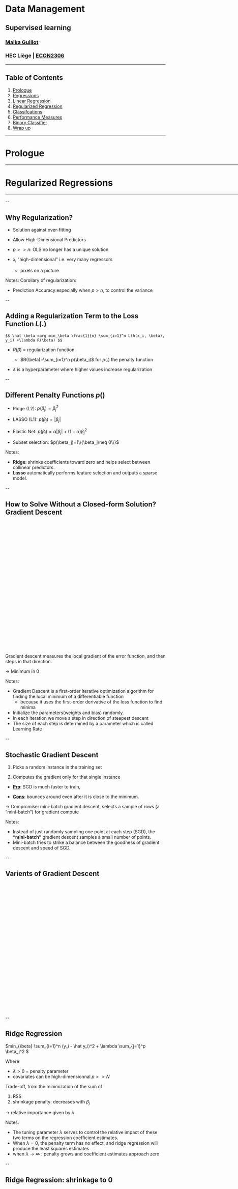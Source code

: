 
# Data Management
## Supervised learning
### [Malka Guillot](https://malkaguillot.github.io/)
### HEC Liège | <a href="https://gitlab.uliege.be/mguillot/econ2306-data-management-2021-22/">ECON2306</a>

<!-- exportation : decktape --chrome-arg=--disable-web-security 5-supervised-learning.html 5-supervised-learning.pdf -s 1024x768
--->


---


<!-- .slide:  id="toc" class: left, inverse -->
## Table of Contents

1. [Prologue](#prologue)
2. [Regressions](#linear)
  1. [Linear Regression](#linear)
  2. [Regularized Regression](#linear)
1. [Classifcations](#introduction)
  1. [Performance Measures](#performance)
  2. [Binary Classifier](#binary)
2. [Wrap up](#wrap)


---

<!-- .slide: id="prologue"  -->
# Prologue
<html><div style='float:left'></div><hr color='#EB811B' size=1px width=796px></html>
<!--  
Things to clarify:
  - what is on the moodle & what is on the GitHub
    - github: things that go public
    - moodle: private documents
    - Also: notebooks depend on images => need for the github folder
    - you can print the html slides yourselves to pdf: by using print on your browser
  - Post class discussion on the course projects
  - You cannot view the notebooks as slides unless you install more options, but why would you?

-->

--

## Reference:
- [JWHT](https://static1.squarespace.com/static/5ff2adbe3fe4fe33db902812/t/601cc86d7f828c4792e0bcae/1612499080032/ISLR+Seventh+Printing.pdf), chap 3, 6.2
- Geron, chapter 2


---

# Linear Regression as a Predictive Model
<html><div style='float:left'></div><hr color='#EB811B' size=1px width=796px></html>

--

## Linear Regression

$$Y=\beta_0 + \beta_1 X_1 + \cdots + \beta_p X_p + \epsilon $$

$=$ one of the simplest algorithms for doing supervised learning

A good starting point before studying more complex learning methods

Notes:
Interpretation of $\beta_j$ = the average effect on $Y$ of a unit increase in $X_j$ holding all other predictors fixed

--

## Estimation by Ordinary Least Squares

$RSS=\textrm{Residual sum of squares}=\sum_{i=1}^n (y_i - \hat y_i)^2$

Minimizing RSS gives a <bcolor>closed form solution</bcolor> for the  $\hat \beta_1,\cdots \hat \beta_p$

Most ML models <bcolor>do not</bcolor> have a a colsed form solution

--

<img data-src="./images/jwht-fig3-4.png"  style="height: 400px; position:relative;     margin-left: auto;margin-right: auto;display: block" >


--

## Extensions of the Linear Model

Going further model's assumptions:

- the <bcolor>additive</bcolor>: the effect of changes in a predictor $X_j$ on the response $Y$ is independent of the values of the other predictors

-  <bcolor>linearity</bcolor>: the change in the response $Y$ due to a one-unit change in $X_j$ is constant

--

### Interactions
- Adding interacted variable can help
- Should respect the <bcolor>hierarchy principle</bcolor>:
  - if an interaction is included, the model should always include the main effects as well

Notes:
- Even if the p-value associated with their coef is not significant
- Interactions are hard to interpret without main effects in the model

--

### Non Linearity
- Include transformed versions of the predictors in the model


$\Rightarrow$ Including polynomials in $X$ may provide a better fit

--

## Linear Models: pros and cons
- [Pros]():
  - Interpretability
  - Good predictive performance
  - Accuracy measures for
      - coefficient estimates (standard errors and confidence intervals)
      - the model

- [Cons]():
  - When $p>n$
  - Tend to over-fit training data.
  - Cannot handle multicollinearity.

--

## Generalization of the Linear Models
- <bcolor>Classification problems</bcolor>: logistic regression, support vector machines

- <bcolor>Non-linearity</bcolor>: nearest neighbor methods

- <bcolor>Interactions</bcolor>: Tree-based methods, random forests and boosting

- <bcolor>Regularized fitting</bcolor>: ridge regression and lasso

Notes:
In much of the rest of the class, we discuss methods that expand the scope of linear models and how they are fit:

---

<!-- .slide: id="regularized"  -->
# Regularized Regressions
<html><div style='float:left'></div><hr color='#EB811B' size=1px width=796px></html>

--

## Why Regularization?

- Solution against <bcolor>over-fitting</bcolor>

-  Allow High-Dimensional Predictors
  - $p>>n$: OLS no longer has a unique solution
  - $x_i$ "high-dimensional" i.e. very many regressors
    - pixels on a picture

Notes:
Corollary of regularization:
- Prediction Accuracy:especially when $p > n$, to control the variance

--

## Adding a Regularization Term to the Loss Function $L(.)$

`$$ \hat \beta =arg min_\beta \frac{1}{n} \sum_{i=1}^n L(h(x_i, \beta), y_i) +\lambda R(\beta) $$`

- $R(\beta)$ = <bcolor> regularization  function </bcolor>
  - $R(\beta)=\sum_{i=1}^n p(\beta_i)$ for $p(.)$ the penalty function

- $\lambda$ is a <bcolor>hyperparameter</bcolor> where higher values increase regularization


--

## Different Penalty Functions $p()$
- <bcolor>Ridge (L2)</bcolor>: $p(\beta_j)=\beta_j^2$

- <bcolor>LASSO (L1)</bcolor>: $p(\beta_j)=|\beta_j|$

- <bcolor>Elastic Net</bcolor>: $p(\beta_j)=\alpha |\beta_j| + (1-\alpha) \beta_j^2$

- <bcolor>Subset selection</bcolor>: $p(\beta_j)=1\\{\beta_j\neq 0\\}$

Notes:
- **Ridge**: shrinks coefficients toward zero and helps select between collinear predictors.
- **Lasso** automatically performs feature selection and outputs a sparse model.


--

## How to Solve Without a Closed-form Solution? Gradient Descent
<img data-src="./images/gradient-descent.jpeg"  style="height: 400px; position:relative;     margin-left: auto;margin-right: auto;display: block" >

Gradient descent measures the local gradient of the error function, and then steps in that direction.

$\rightarrow$ Minimum in 0

Notes:
- Gradient Descent is a first-order iterative optimization algorithm for finding the local minimum of a differentiable function
  - because it uses the first-order derivative of the loss function to find minima
- Initialize the parameters(weights and bias) randomly.
- In each iteration we move a step in direction of steepest descent
- The size of each step is determined by a parameter which is called Learning Rate

--

## Stochastic Gradient Descent

1. Picks a <bcolor>random instance</bcolor> in the training set

2. Computes the gradient only for that single instance

- [**Pro**](): SGD is much faster to train,

- [**Cons**](): bounces around even after it is close to the minimum.

$\rightarrow$ Compromise: <bcolor>mini-batch gradient descent</bcolor>, selects a sample of rows (a “mini-batch”) for gradient compute

Notes:
- Instead of just randomly sampling one point at each step (SGD), the **“mini-batch”** gradient descent samples a small number of points.
- Mini-batch tries to strike a balance between the goodness of gradient descent and speed of SGD.


--

## Varients of Gradient Descent
<img data-src="./images/gradient-descent-details.png"  style="height: 400px; position:relative;     margin-left: auto;margin-right: auto;display: block" >




--

## Ridge Regression

$min_{\beta} \sum_{i=1}^n (y_i - \hat y_i)^2 + \lambda \sum_{j=1}^p \beta_j^2 $

Where
- $\lambda > 0$ = penalty parameter
- covariates can be high-dimensionnal $p>>N$

Trade-off, from the minimization of the sum of
1. RSS
2. shrinkage penalty: decreases with $\beta_j$

$\rightarrow$ relative importance given by $\lambda$

Notes:
- The tuning parameter $\lambda$ serves to control the relative impact of these two terms on the regression coefficient estimates.
- When $\lambda=0$, the penalty term has no effect, and ridge regression will produce the least squares estimates
- when $\lambda \rightarrow \infty$ : penalty grows and coefficient estimates approach zero

--

## Ridge Regression: shrinkage to $0$
<img data-src="./images/jwht-`fig6`-4.png"  style="height: 400px; position:relative;     margin-left: auto;margin-right: auto;display: block" >

Notes:
Next: Why Does Ridge Regression Improve Over Least Squares?

--

## Ridge: Variance-Bias Trade-Off
<img data-src="./images/jwht-fig6-5.png"  style="height: 400px; position:relative;     margin-left: auto;margin-right: auto;display: block" >

Squared bias (black), variance (green), [test] MSE (red)

Notes:
- As $\lambda$ increases, the flexibility of the ridge regression fit decreases, leading to decreased variance but increased bias
- Up to 10, the variance decreases rapidly, with very little increase in bias
- Beyond this point, the decrease in variance due to increasing $\lambda$ slows, and the shrinkage on the coefficients causes them to be significantly underestimated
- Recall that the test MSE (purple), is a function of the variance plus the squared bias.

--

## Ridge vs. Linear Models

- when outcome and predictors are close to having a linear relationship, the OLS will have low bias but potentially high variance
  - small change in the training data $\rightarrow$ large change in the estimates
  - worse with $p$ close tp $n$
  - if $p>n$, OLS do not have a unique solution

$\rightarrow$ ridge regression works best in situations where the least squares estimates have high variance

--

## LASSO
Overcome an important drawback of Ridge (all $p$ predictors are included in the final model)

LASSO proposes a method to build a model which just <bcolor>includes the most important predictors</bcolor>.

Better for interpretability than Ridge!

Notes:
Ridge: the penalty shinks coefficients toward $0$ but not exactly to $0$

This may not be a problem for prediction accuracy, but it can create a challenge in model interpretation when $p$ is quite large

--

## Lasso Coefficients
<img data-src="./images/jwht-fig6-6.png"  style="height: 400px; position:relative;     margin-left: auto;margin-right: auto;display: block" >

Notes:
- When $\lambda=0$: the lasso simply gives the least squares fit
- when $\lambda$ becomes sufficiently large, the lasso gives the null model in which all coefficient estimates equal 0.
- in between these two extremes, the ridge regression and lasso models are quite different from each other

--

## Lasso: Variance-Bias Trade-Off
<img data-src="./images/jwht-fig6-8.png"  style="height: 400px; position:relative;     margin-left: auto;margin-right: auto;display: block" >

Squared bias (black), variance (green), [test] MSE (red)

--

## Constrained Regression
The minimization problem can be written as follow:

`$$ \sum_{i=1}^n(y_i-x_i'\beta)^2 \textrm{ s.t. } \sum_{j=1}^p p(\beta_j) \leq s,$$`

Where
- Ridge: $\sum_{j=1}^p \beta_j^2 <s $
$\rightarrow$ equation of a <bcolor>circle</bcolor>
- Lasso: $\sum_{j=1}^p |\beta_j| <s $
$\rightarrow$ equation of a <bcolor>diamond</bcolor>

Notes:
- Lasso:  we try to find the set of coefficient estimates that lead to the smallest RSS, subject to the constraint that there is a budgets for how large $\sum_{j=1}^p |\beta_j|$ can be.
- if $s$ is extremely large, it is not very restrictive and the least square solution falls within the budget

--

## Constraint Regions
| Lasso | Ridge|
|:------:|:---:|
|<img data-src="./images/jwht-fig6-7lasso.png"  style="height: 350px;" > | <img data-src="./images/jwht-fig6-7ridge.png" style="height: 350px" class="center"> |


Notes:
- Why is it that the lasso, unlike ridge regression, results in coefficient estimates that are exactly equal to zero?
- diamonds & circle represent the ridge & lasso constraint regions
- the red ellipses are the contours of the RSS (for different levels of RSS): regions centered around $\beta$ of constant value of RSS
- $\hat \beta$ is the least square estimate
- the lasso constraint has corners at each of the axes, and so the ellipse will often intersect the constraint region at an axis $\rightarrow$ When this occurs, one of the coefficients will equal zero.

--

## Elastic Net = Lasso + Ridge
$$ MSE(\beta)+\lambda_1 \sum_{j=1}^p |\beta_j| +\lambda_2 \sum_{j=1}^p \beta_j^2$$

$\lambda_1$, $\lambda_2$ $=$ strength of L1 (Lasso) penalty and L2 (Ridge) penalty

--

## Selecting Elastic Net Hyperparameters

- Elastic net <bcolor>hyperparameters</bcolor> should be selected to optimize out-of-sample fit (measured by mean squared error or MSE).

- <bcolor>“Grid search”</bcolor>
  - scans over the hyperparameter space ($\lambda_1 \geq 0, \lambda_2\geq 0$),
  - computes out-of-sample MSE for all pairs $(\lambda_1, \lambda_2)$ ,
  - selects the MSE-minimizing model.

--

## Evaluating Regression Models: $R^2$
MSE is good for comparing regression models, but the units depend on the outcome variable and therefore are not interpretable

Better to use $R^2$ in the test set, which has same ranking as MSE but it <bcolor>more interpretable</bcolor>.

Notes:
$R^2$ proportion of the variance in the dependent variable that is predictable from the independent variable(s)


---

<!-- .slide: id="prologue"  -->
# Classifications
<html><div style='float:left'></div><hr color='#EB811B' size=1px width=796px></html>

Reference:
- [JWHT](https://static1.squarespace.com/static/5ff2adbe3fe4fe33db902812/t/6009dd9fa7bc363aa822d2c7/1611259312432/ISLR+Seventh+Printing.pdf): chap 2.2.3, 4


--

## Classification Framework

-   Response/target variable $y$ is **qualitative** (or
    **categorical**):

    -   2 categories $\rightarrow$ binary classification

    -   More than 2 categories $\rightarrow$ multi-class classification

-   Features $X$:

    -   can be high-dimensional

-   We want to assign a class to a **quantitative response**

    $\rightarrow$ probability to belong to the class

-   **Classifier**: An algorithm that maps the input data to a specific
    category.

-   Performance measures specific to classification

--

## Application examples

-   In business:

    -   Loan default prediction

    -   Type of costumer

-   In public economics:

    -   Tax evasion prediction

-   In political sciences:

    -   political affiliation of author of texts

-   In medical sciences:

    -   Diagnostic diseases, drug choice

-   Other:

    -   email filtering, speech recognition...

--

## Why not fitting a linear regression?

-   **Technically possible** to fit a linear model using a categorical
    response variable but it implies

    -   an **ordering** on the outcome

    -   a **scale** in the class difference

$\rightarrow$  If the response variable was coded differently, the results could be
    completely different

-   Less problematic if the response variable is **binary**

    -   The result of the model would be stable

    -   But prediction may lie outside of $[0, 1]$: hard to interpret
        them in terms of probabilities

Notes:

--

## Example

-   We predict $y$, the **occupation of individuals**:
  $$y = \\{
    \\begin{array}{cc}
      0 & \textrm{ if blue-collar} \\\\
      1 & \textrm{ if white-collar}
    \\end{array}
    $$
-   based on their characteristics $X$ (gender, wage, contract duration,
    experience, age...)

<img data-src="./images/logistic-vs-linear.png"  style="height: 350px; position:relative;background-color:white;     margin-left: auto;margin-right: auto;display: block" >


--

## Linear Regression vs Binary Classifier

-   We model the probability of belonging to a category
    $$P(y=1 \mid X)$$

-   We can rely on this probability to assign a class to the
    observation.

    -   For example, we can assign the class yes for all observations
        where $P(y = 1 | x) > 0.5 $

    -   But we can also select a different **threshold**.


---

<!-- .slide: id="performance"  -->
# Performance measures
<html><div style='float:left'></div><hr color='#EB811B' size=1px width=796px></html>


--

## Confusion Matrix

- For comparing the predictions of the fitted model to the actual classes.

- After applying a classifier to a data set with known labels *Yes* and *No*:

<table>
<thead>
  <tr>
    <th></th>
    <th></th>
    <th colspan="2">Predicted class</th>
  </tr>
</thead>
<tbody>
  <tr>
    <td></td>
    <td></td>
    <td>no</td>
    <td>yes</td>
  </tr>
  <tr>
    <td rowspan="2">True class</td>
    <td>no</td>
    <td style="color:#90EE90;">TN</td>
    <td style="color:orange;">FP</td>
  </tr>
  <tr>
    <td>yes</td>
    <td style="color:yellow;">FN</td>
    <td style="color:green;">TP</td>
  </tr>
</tbody>
</table>


--

## Precision and Recall

-   <bcolor>Precision</bcolor>

    -   accuracy of positive predictions.

    -   $  \frac{ \color{green}{\text{True Positives}}} {\color{green}{\text{True Positives}} +  \color{orange}{\text{False Positives}}}$

    -   decreases with false positives.

-   <bcolor>Recall</bcolor>

    -   true positive rate.

    -   $  \frac{\color{green}{\text{True Positives}}}{\color{green}{\text{True Positives}} +  \color{yellow}{\text{False Negatives}}}$

    -   decreases with false negatives.


--

## F1 Score

-   The $F_{1}$ score provides a single combined metric it is the **harmonic mean** of precision and recall

    $$\begin{aligned}
    F_{1} &= \frac{2}{\frac{1}{\text{precision}}+\frac{1}{\text{recall}}}
    = 2\times\frac{\text{precision}\times\text{recall}}{\text{precision}+\text{recall}} \\\\
    &=  \frac{\text{Total Positives}}{\text{Total Positives}+\frac{1}{2}(\text{False Negatives}+\text{False Positives})}
    \end{aligned}$$

-   The harmonic mean gives **more weight to low values**.

-   The F1 score values precision and recall **symmetrically**.

--

## The Precision/Recall Trade-off

- $F_1$ favors classifiers with similar precision and recall,
- but sometimes you want **asymmetry**:

1.   <bcolor>low recall + high precision is better</bcolor>

    -   e.g. **deciding “guilty” in court**, you might prefer a model that
    -   lets many actual-guilty go free (high false negatives
        $\leftrightarrow$ low recall)...
    -   ... but has very few actual-innocent put in jail (low false
        positives $\leftrightarrow$ high precision

2.   <bcolor>high recall + low precision is better</bcolor>

--

## The Precision/Recall Trade-off
- $F_1$ favors classifiers with similar precision and recall,
- but sometimes you want **asymmetry**:

1.   <bcolor>low recall + high precision is better</bcolor>
2.   <bcolor>high recall + low precision is better</bcolor>

    -   e.g classifier to **detect bombs during flight screening**, you
        might prefer a model that:
    -   has many false alarms (low precision)...
    -   ... to minimize the number of misses (high recall).


--

## ROC Curve and AUC

-   Plots *true positive rate* (recall) against the *false positive rate* ($\frac{FP}{FP + TN}$):

<img data-src="./images/roc-curve.png"  style="height: 350px; position:relative;background-color:white;     margin-left: auto;margin-right: auto;display: block" >

Notes:
- ROC= "receiver operating characteristics"
- The ROC curve is a popular graphic for simultaneously displaying the ROC curve 2 types of errors for classification problems at various threshold settings
- It tells how much the model is capable of distinguishing between classes.
- An ideal ROC curve will hug the top left corner, so the larger area under the (ROC) curve the AUC the better the classifier

--

## ROC Curve and AUC

-   The area under the ROC curve (AUC) is a popular metric ranging between:

    -   0.5

        -   **random classification**
        -   ROC curve $=$ first diagonal

    -   and 1

        -   **perfect classification**
        -   $=$ area of the square

    -   better classifier $\rightarrow$ ROC curve toward the top-left
        corner

-   Good measure for model comparison


---

<!-- .slide: id="binary"  -->
# Binary Classifier
<html><div style='float:left'></div><hr color='#EB811B' size=1px width=796px></html>

- Logistic Regressions
- K-Nearest Neighbors
- Support Vector Machine


--

## Logistic Regression


-   Like OLS, logistic “regression” computes a weighted sum of the input features to predict the output.

    -   But it transforms the sum using the **logistic function**.
        $$\hat{p}=\Pr(Y_{i}=1)=\sigma(\theta'x)$$ where
        $\sigma(\cdot)$ is the sigmoid function
        $$\sigma(a)=\frac{1}{1+\exp(-a)}$$

--

## Logistic Regression

  <img data-src="./images/ml-book/sigmoid.png"  style="height: 350px; position:relative;background-color:white;     margin-left: auto;margin-right: auto;display: block" >

-   Prediction:
  $$\hat{y} = \\{
     \\begin{array}{cc}
       0 & \textrm{ if } \hat{p}<.5 \\\\
       1 & \textrm{ if } \hat{p}\geq.5
   \\end{array}
  $$

--

## Logistic Regression Cost Function

-   The cost function to minimize is
<img data-src="./images/log-reg-cost-function.png"  style="height: 130px; position:relative;background-color:white;     margin-left: auto;margin-right: auto;display: block" >

  -   this does not have a closed form solution

  -   but it is convex, so gradient descent will find the global
      minimum.

-   Just like linear models, logistic can be regulared with L1 or L2
    penalties, e.g.:
    $$J_{2}(\theta)=J(\theta)+\alpha_{2}\frac{1}{2}\sum_{i=1}^{n}\theta_{i}^{2}$$


--

## Naive Bayes Classifier

-   Relies on the observed conditional probabilities (and the Bayes theorem)

-   For a 2-class problem for a given observation $X=x_0$:

    -   Predict class 1 if $P(Y=1| X=x_0) \geq  0.5 $

    -   Predict class 0 if $P(Y=1| X=x_0) < 0.5$

-   Relies on the independence assumption

Notes:
- It is possible to show that the test error rate is minimized, on average, by a very simple classifier
  - assigns each observation to the most likely class, given its predictor values.
  - we should simply assign a test observation with predictor vectorx0to the class $j$ for which the proba is the largest
- Based on the conditional probabilities


--

## Naive Bayes Classifier
<img data-src="./images/jwht-fig2-13.png"  style="height: 350px; position:relative;background-color:white;     margin-left: auto;margin-right: auto;display: block" >

Notes:
- simulated data set consisting of 100observations in each of two groups, indicated in blue and in orange.
- The purple dashed line represents the Bayes decision boundary.
- The orange background grid indicates the region in which a test observation will be assigned to the orange class, and
- the blue background grid indicates the region in which a test observation will be assigned to the blue class.

--

## K-Nearest Neighbors

-   With real data, we do not know the conditional distribution of Y  given X.

-   computing the Bayes classifier is not possible.

-   The K-nearest neighbors (KNN) classifier estimates the conditional distribution of Y given X.

-   Approximate Bayes decision rule in a subset of data around the testing point

-   **Non-parametric method** often successful in classification situations where the **decision boundary is very irregular**

Notes:
- the Bayes classifier serves as an unattainable gold standard against which to compare other methods


--

## K-Nearest Neighbors

For $K$ and a test observation $x_0$
1. KNN classifier first identifies the $K$ points in the training data that are closest to $x_0$ (i.e $N_0$)
2. estimates the conditional probability for class $j$ as the fraction of points in $N_0$ whose response values equal $j$:

$$ P(Y=j|X=x_O) = \frac{1}{K}\sum_{i \in N_O} I (y_i=j)$$

3. applies Bayes rule and classifies the test observationx0tothe class with the largest probability


--

## KNN: illustration

<img data-src="./images/jwht-fig2-14.png"  style="height: 350px; position:relative;background-color:white;     margin-left: auto;margin-right: auto;display: block" >

- Assume $K=3$
- Left: small training data set consisting of 6 blue and 6 orange observations
- Right: KNN approach at of the possible values for $X_1$ and $X_2$, and  corresponding KNN decision boundary

Notes:
- goal is to make a prediction for the point labeled by the black cross
1. KNN finds the 3 observations that are closest to the cross
2. neighborhood is 1/3 orange & 2/3 blue $\rightarrow$ the cross belongs to the blue class


--

## KNN: illustration

<img data-src="./images/jwht-fig2-15.png"  style="height: 350px; position:relative;background-color:white;     margin-left: auto;margin-right: auto;display: block" >

- black curve: KNN decision boundary
- dashed line: Bayes decision boundary

Notes:
- KNN can often produce classifiers that are surprisingly close to the optimal Bayes classifier

--

## KNN: choice of $K$

<img data-src="./images/jwht-fig2-17.png"  style="height: 350px; position:relative;background-color:white;     margin-left: auto;margin-right: auto;display: block" >

- $K=1$,the KNN training error rate is $0$, but the test error rate may be quite high

Notes:
- with more flexible classification methods, the training error rate will decline but the test error rate may not

--

## Support Vector Machine

-   Context: developed in the mid-1990s

-   A generalization of the early logistic regression (1930s)

-   One of the best “out of the box” classifiers

-   Core idea: hyperplane that separates the data as well as possible,   while allowing some violations to this separation

Notes:
- an approach for classification that was developed in the computer science community in the 1990s
-

--

### Support Vector Machine: context and concepts

-   [Pieces of the puzzle]():

    1.  A <bcolor>maximal margin classifier</bcolor>: requires that classes be
        separable by a linear boundary.

    2.  A <bcolor>support vector classifier</bcolor>: extension of the maximal margin classifier.

    3.  <bcolor>Support vector machine</bcolor>: further extension to accommodate  non-linear class boundaries.

-   For binary classification, can be extended to multiple classes

Notes:
- People often loosely refer to the **maximal margin classifier**, the **support vector classifier**, and the support vector machine as **“support vector machines”**.

--

## Classification and Hyperplane

A perfectly separating linear hyperplan for a binary outcome<img data-src="./images/svm1.png"  style="height: 350px; position:relative;background-color:white;     margin-left: auto;margin-right: auto;display: block" >

There are an infinity of such separating hyperplan\
$\rightarrow$ we need to choose one

Notes:
- If a separating hyperplane exists, we can use it to construct a very natural classifier:
    - a test observation is assigned a class depending on which side of the hyperplane it is located
- but then if there exists 1 separating hyperplan, there exist an infinity

--

## Maximum Margin

Maximum margin classifier for a perfectly separable binary
outcome variable  <img data-src="./images/svm2.png"  style="height: 350px; position:relative;background-color:white;     margin-left: auto;margin-right: auto;display: block" >

<bcolor>Criterium for optimal choice</bcolor>: the separating hyperplane for which the margin is the farthest from the observations\
i.e., to select the <bcolor>maximal margin hyperplane</bcolor>

Notes:
- **Methodo**:  
  - compute the (perpendicular) distance from each training observation to a given separating hyperplane;
  - the smallest such distance is the minimal distance from the observations to the hyperplane $=$ the *margin*
- We can then classify a test observation based on which side of the maximal margin hyperplane it lies.
- This is known as the maximal margin classifier.
- On the figure:
  - 3 training observations are equidistant from the max maring hyperplane = **support vector**


--

## Support Vector

<bcolor>Support vector</bcolor> = the 3 observations from the training set that are
equidistant from the maximal margin hyperplane

$\rightarrow$ they “support” the maximal margin hyperplane (if they
move, the the maximal margin hyperplane also moves)

--

## Overcoming the perfectly separable hyperplan assumption

 We allow some number of observations to violate the rules so that they can lie on the wrong side of the margin boundaries.

$\rightarrow$ find a hyperplane that almost separates the classes

The <bcolor>support vector classifier</bcolor> generalizes the maximum margin classifier to the non-separable case.

--

## Support Vector Classifiers

Maximal margin classifier (left) and support vector classifier
(right) <img data-src="./images/svm3.png"  style="height: 350px; position:relative;background-color:white;     margin-left: auto;margin-right: auto;display: block" >

Notes:
- **pb** of Maximal margin hyperplan: only perfect classification, by essence overfits the training dataset
- **Advantages** of SVC (vs MMH):
  - Greater robustness to individual observations
  - Better classification of most of the training observations

--

## Support Vector Classifiers: Details

- A <bcolor>tuning parameter</bcolor> $C$ determines the severity of the violation ot the margin that the model tolerates
  - chosen by cross Validation
  - controls the bias-variance trade-off

- $C$ small $\rightarrow$ narrow margins, rarely violated
- $C$ large $\rightarrow$ wide margins, allow more violation
  - More bias classifier, but lower variance

--

## Shortcomings of the linearity assumption:
<img data-src="./images/jwht-fig9-8.png"  style="height: 350px; position:relative;background-color:white;     margin-left: auto;margin-right: auto;display: block" >

Notes:
- **Left**:The observations fall into two classes, with a non-linear boundary between them.
- **Right**:The support vector classifier seeks a linear boundary, and consequently performs very poorly


--

## Overcoming the linearity assumption:
### Support vector machines

-  *Idea 1*: (polynomial) transformation of the features + `StandardScaler` + `LinearSVC`.

- *Idea 2*:  convert a linear classifier into a classifier that produced <bcolor>non-linear decision boundaries</bcolor>.
$\rightarrow$  using a <bcolor>Kernel</bcolor> such as:

    - Gaussian RBF kernel
    - Polynomial kernel

-   **We do not open the kernel box**.

    -   Just think as them as a way to construct non-linear hyperplans
    -   Try out different kernel and distance specification

Notes:
- The kernel approach is computationally efficient
- A kernel is a function that quantifies the similarity of 2 observations.

--

## Support vector machines
<img data-src="./images/jwht-fig9-9.png"  style="height: 350px; position:relative;background-color:white;     margin-left: auto;margin-right: auto;display: block" >

- *Left*: polynomial kernel of degree 3;
- *Right*: radial kernel

---

<!-- .slide: id="wrap"  -->
# Wrap-up
<html><div style='float:left'></div><hr color='#EB811B' size=1px width=796px></html>

--

## Selecting the Tuning Parameter By Cross-Validation
1. Choose a <bcolor>grid</bcolor> of $\lambda$ values
2. Compute the <bcolor>CV error</bcolor> for each lambda
3. Select the tuning parameter value for which the CV error is smallest
4. <bcolor>Re-fit</bcolor> the model using all available observation and the best $\lambda$


--

## Data Prep for Machine Learning
- See Geron Chapter 2 for [pandas]() and [sklearn]() syntax:
  - imputing missing values.
  - feature <bcolor>scaling</bcolor> (coefficient size depends on the scaling)
  - <bcolor>encoding</bcolor> categorical variables.

- Best practice
  - <bcolor>reproducible</bcolor> data pipeline
  - <bcolor>standardize</bcolor> coefficients

--

## Other Supervised Machine Learning Methods
- Forward Selection,
- Backward Selection
- Trees and Forests
- Neural Networks
- Boosting
- Ensemble Methods

--

## Types of Classification Algorithms

-   Linear Classifiers

    -   Logistic regression

    -   Naive Bayes classifier

-   Support vector machines

-   Kernel estimation

    -   k-nearest neighbor

-   Decision trees

    -   Random forests

--

> “Essentially, all models are wrong, but some are useful”
-- George Box
